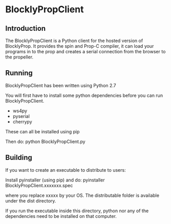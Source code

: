 BlocklyPropClient
=======================

Introduction
-----------------

The BlocklyPropClient is a Python client for the hosted version of BlocklyProp.
It provides the spin and Prop-C compiler, it can load your programs in to the prop and creates a serial connection from the browser to the propeller.

Running
-----------------

BlocklyPropClient has been written using Python 2.7

You will first have to install some python dependencies before you can run BlocklyPropClient.

* ws4py
* pyserial
* cherrypy

These can all be installed using pip

Then do: python BlocklyPropClient.py

Building
-----------------

If you want to create an executable to distribute to users:

Install pyinstaller (using pip) and do:
pyinstaller BlocklyPropClient.xxxxxxx.spec

where you replace xxxxx by your OS. The distributable folder is available under the dist directory.

If you run the executable inside this directory, python nor any of the dependencies need to be installed on that computer.
